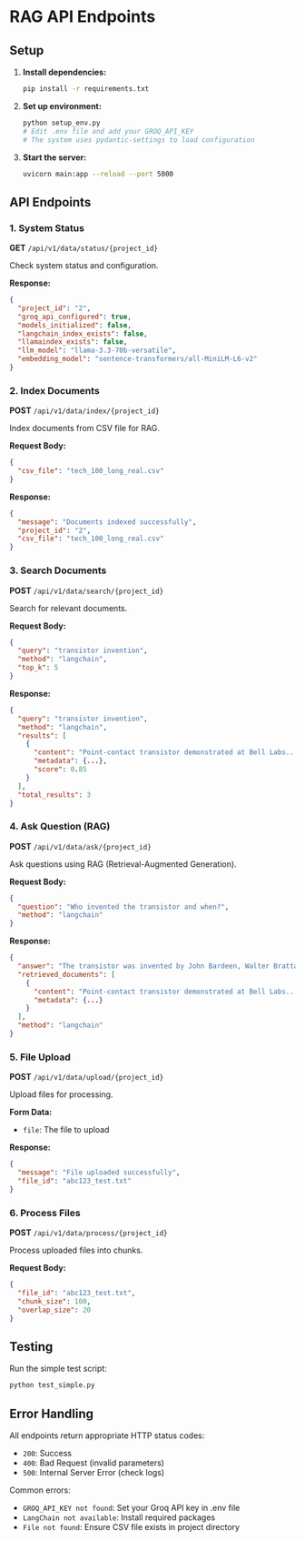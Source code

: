 # RAG API Endpoints

## Setup

1. **Install dependencies:**
   ```bash
   pip install -r requirements.txt
   ```

2. **Set up environment:**
   ```bash
   python setup_env.py
   # Edit .env file and add your GROQ_API_KEY
   # The system uses pydantic-settings to load configuration
   ```

3. **Start the server:**
   ```bash
   uvicorn main:app --reload --port 5000
   ```

## API Endpoints

### 1. System Status
**GET** `/api/v1/data/status/{project_id}`

Check system status and configuration.

**Response:**
```json
{
  "project_id": "2",
  "groq_api_configured": true,
  "models_initialized": false,
  "langchain_index_exists": false,
  "llamaindex_exists": false,
  "llm_model": "llama-3.3-70b-versatile",
  "embedding_model": "sentence-transformers/all-MiniLM-L6-v2"
}
```

### 2. Index Documents
**POST** `/api/v1/data/index/{project_id}`

Index documents from CSV file for RAG.

**Request Body:**
```json
{
  "csv_file": "tech_100_long_real.csv"
}
```

**Response:**
```json
{
  "message": "Documents indexed successfully",
  "project_id": "2",
  "csv_file": "tech_100_long_real.csv"
}
```

### 3. Search Documents
**POST** `/api/v1/data/search/{project_id}`

Search for relevant documents.

**Request Body:**
```json
{
  "query": "transistor invention",
  "method": "langchain",
  "top_k": 5
}
```

**Response:**
```json
{
  "query": "transistor invention",
  "method": "langchain",
  "results": [
    {
      "content": "Point-contact transistor demonstrated at Bell Labs...",
      "metadata": {...},
      "score": 0.85
    }
  ],
  "total_results": 3
}
```

### 4. Ask Question (RAG)
**POST** `/api/v1/data/ask/{project_id}`

Ask questions using RAG (Retrieval-Augmented Generation).

**Request Body:**
```json
{
  "question": "Who invented the transistor and when?",
  "method": "langchain"
}
```

**Response:**
```json
{
  "answer": "The transistor was invented by John Bardeen, Walter Brattain, and William Shockley at Bell Labs on December 23, 1947...",
  "retrieved_documents": [
    {
      "content": "Point-contact transistor demonstrated at Bell Labs...",
      "metadata": {...}
    }
  ],
  "method": "langchain"
}
```

### 5. File Upload
**POST** `/api/v1/data/upload/{project_id}`

Upload files for processing.

**Form Data:**
- `file`: The file to upload

**Response:**
```json
{
  "message": "File uploaded successfully",
  "file_id": "abc123_test.txt"
}
```

### 6. Process Files
**POST** `/api/v1/data/process/{project_id}`

Process uploaded files into chunks.

**Request Body:**
```json
{
  "file_id": "abc123_test.txt",
  "chunk_size": 100,
  "overlap_size": 20
}
```

## Testing

Run the simple test script:
```bash
python test_simple.py
```

## Error Handling

All endpoints return appropriate HTTP status codes:
- `200`: Success
- `400`: Bad Request (invalid parameters)
- `500`: Internal Server Error (check logs)

Common errors:
- `GROQ_API_KEY not found`: Set your Groq API key in .env file
- `LangChain not available`: Install required packages
- `File not found`: Ensure CSV file exists in project directory
